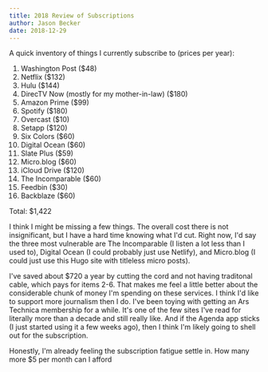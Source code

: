 ```yaml
---
title: 2018 Review of Subscriptions
author: Jason Becker
date: 2018-12-29
---
```


A quick inventory of things I currently subscribe to (prices per year):

1. Washington Post ($48)
2. Netflix ($132)
3. Hulu ($144)
4. DirecTV Now (mostly for my mother-in-law) ($180)
5. Amazon Prime ($99)
6. Spotify ($180)
7. Overcast ($10)
8. Setapp ($120)
9. Six Colors ($60)
10. Digital Ocean ($60)
11. Slate Plus ($59)
12. Micro.blog ($60)
13. iCloud Drive ($120)
14. The Incomparable ($60)
15. Feedbin ($30)
16. Backblaze ($60)

Total: $1,422

I think I might be missing a few things. The overall cost there is not insignificant, but I have a hard time knowing what I'd cut. Right now, I'd say the three most vulnerable are The Incomparable (I listen a lot less than I used to), Digital Ocean (I could probably just use Netlify), and Micro.blog (I could just use this Hugo site with titleless micro posts).

I've saved about $720 a year by cutting the cord and not having traditonal cable, which pays for items 2-6. That makes me feel a little better about the considerable chunk of money I'm spending on these services. I think I'd like to support more journalism then I do. I've been toying with getting an Ars Technica membership for a while. It's one of the few sites I've read for literally more than a decade and still really like. And if the Agenda app sticks (I just started using it a few weeks ago), then I think I'm likely going to shell out for the subscription. 

Honestly, I'm already feeling the subscription fatigue settle in. How many more $5 per month can I afford

